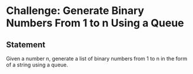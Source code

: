 # Challenge: Generate Binary Numbers From 1 to n Using a Queue
## Statement
Given a number n, generate a list of binary numbers from 
1 to n in the form of a string using a queue.
